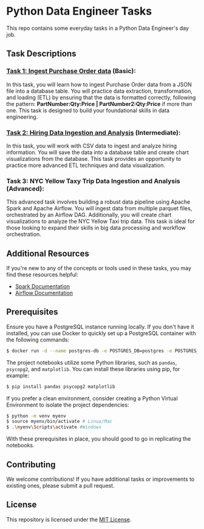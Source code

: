 # Python Data Engineer Tasks

This repo contains some everyday tasks in a Python Data Engineer's day job.

## Task Descriptions

### [Task 1: Ingest Purchase Order data](./Task%201/) (Basic): 
In this task, you will learn how to ingest Purchase Order data from a JSON file into a database table. You will practice data extraction, transformation, and loading (ETL) by ensuring that the data is formatted correctly, following the pattern: **PartNumber:Qty:Price | PartNumber2:Qty:Price** if more than one. This task is designed to build your foundational skills in data engineering.
### [Task 2: Hiring Data Ingestion and Analysis](./Task%202/) (Intermediate): 
In this task, you will work with CSV data to ingest and analyze hiring information. You will save the data into a database table and create chart visualizations from the database. This task provides an opportunity to practice more advanced ETL techniques and data visualization.
### Task 3: NYC Yellow Taxy Trip Data Ingestion and Analysis (Advanced): 
This advanced task involves building a robust data pipeline using Apache Spark and Apache Airflow. You will ingest data from multiple parquet files, orchestrated by an Airflow DAG. Additionally, you will create chart visualizations to analyze the NYC Yellow Taxi trip data. This task is ideal for those looking to expand their skills in big data processing and workflow orchestration.

## Additional Resources

If you're new to any of the concepts or tools used in these tasks, you may find these resources helpful:
  - [Spark Documentation](https://spark.apache.org/docs/latest/)
  - [Airflow Documentation](https://airflow.apache.org/docs/stable/index.html)

## Prerequisites

Ensure you have a PostgreSQL instance running locally. If you don't have it installed, you can use Docker to quickly set up a PostgreSQL container with the following commands:

```bash
$ docker run -d --name postgres-db -e POSTGRES_DB=postgres -e POSTGRES_USER=postgres -e POSTGRES_PASSWORD=postgres -p 15432:5432 postgres:15
```

The project notebooks utilize some Python libraries, such as `pandas`, `psycopg2`, and `matplotlib`. You can install these libraries using pip, for example:

```bash
$ pip install pandas psycopg2 matplotlib
```

If you prefer a clean environment, consider creating a Python Virtual Environment to isolate the project dependencies:

```bash
$ python -m venv myenv
$ source myenv/bin/activate # Linux/Mac
$ .\myenv\Scripts\activate #Windows
```

With these prerequisites in place, you should good to go in replicating the notebooks.

## Contributing

We welcome contributions! If you have additional tasks or improvements to existing ones, please submit a pull request.

## License

This repository is licensed under the [MIT License](LICENSE).